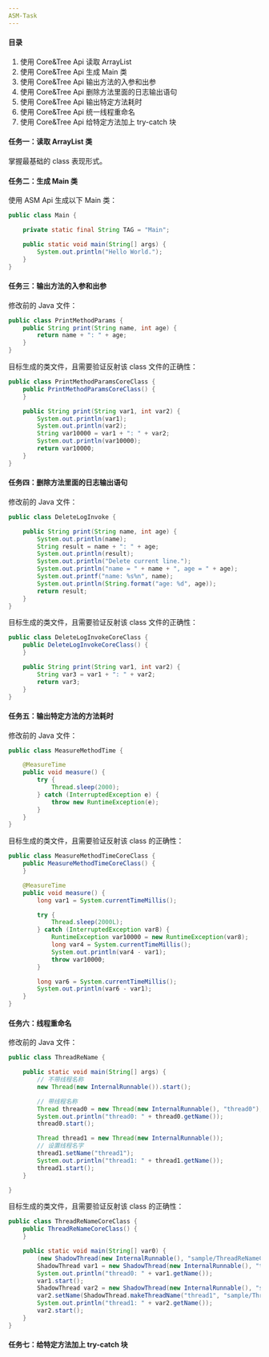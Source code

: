 ```yaml
---
ASM-Task 
---
```


#### 目录

1. 使用 Core&Tree Api 读取 ArrayList
2. 使用 Core&Tree Api 生成 Main 类
3. 使用 Core&Tree Api 输出方法的入参和出参
4. 使用 Core&Tree Api 删除方法里面的日志输出语句
4. 使用 Core&Tree Api 输出特定方法耗时
4. 使用 Core&Tree Api 统一线程重命名
4. 使用 Core&Tree Api 给特定方法加上 try-catch 块

#### 任务一：读取 ArrayList 类

掌握最基础的 class 表现形式。

#### 任务二：生成 Main 类

使用 ASM Api 生成以下 Main 类：

```java
public class Main {

    private static final String TAG = "Main";

    public static void main(String[] args) {
        System.out.println("Hello World.");
    }
}
```

#### 任务三：输出方法的入参和出参

修改前的 Java 文件：

```java
public class PrintMethodParams {
    public String print(String name, int age) {
        return name + ": " + age;
    }
}
```

目标生成的类文件，且需要验证反射该 class 文件的正确性：

```java
public class PrintMethodParamsCoreClass {
    public PrintMethodParamsCoreClass() {
    }

    public String print(String var1, int var2) {
        System.out.println(var1);
        System.out.println(var2);
        String var10000 = var1 + ": " + var2;
        System.out.println(var10000);
        return var10000;
    }
}
```

#### 任务四：删除方法里面的日志输出语句

修改前的 Java 文件：

```java
public class DeleteLogInvoke {

    public String print(String name, int age) {
        System.out.println(name);
        String result = name + ": " + age;
        System.out.println(result);
        System.out.println("Delete current line.");
        System.out.println("name = " + name + ", age = " + age);
        System.out.printf("name: %s%n", name);
        System.out.println(String.format("age: %d", age));
        return result;
    }
}
```

目标生成的类文件，且需要验证反射该 class 文件的正确性：

```java
public class DeleteLogInvokeCoreClass {
    public DeleteLogInvokeCoreClass() {
    }

    public String print(String var1, int var2) {
        String var3 = var1 + ": " + var2;
        return var3;
    }
}
```

#### 任务五：输出特定方法的方法耗时

修改前的 Java 文件：

```java
public class MeasureMethodTime {

    @MeasureTime
    public void measure() {
        try {
            Thread.sleep(2000);
        } catch (InterruptedException e) {
            throw new RuntimeException(e);
        }
    }
}
```

目标生成的类文件，且需要验证反射该 class 的正确性：

```java
public class MeasureMethodTimeCoreClass {
    public MeasureMethodTimeCoreClass() {
    }

    @MeasureTime
    public void measure() {
        long var1 = System.currentTimeMillis();

        try {
            Thread.sleep(2000L);
        } catch (InterruptedException var8) {
            RuntimeException var10000 = new RuntimeException(var8);
            long var4 = System.currentTimeMillis();
            System.out.println(var4 - var1);
            throw var10000;
        }

        long var6 = System.currentTimeMillis();
        System.out.println(var6 - var1);
    }
}
```

#### 任务六：线程重命名

修改前的 Java 文件：

```java
public class ThreadReName {

    public static void main(String[] args) {
        // 不带线程名称
        new Thread(new InternalRunnable()).start();

        // 带线程名称
        Thread thread0 = new Thread(new InternalRunnable(), "thread0");
        System.out.println("thread0: " + thread0.getName());
        thread0.start();

        Thread thread1 = new Thread(new InternalRunnable());
        // 设置线程名字
        thread1.setName("thread1");
        System.out.println("thread1: " + thread1.getName());
        thread1.start();
    }

}
```

目标生成的类文件，且需要验证反射该 class 的正确性：

```java
public class ThreadReNameCoreClass {
    public ThreadReNameCoreClass() {
    }

    public static void main(String[] var0) {
        (new ShadowThread(new InternalRunnable(), "sample/ThreadReNameCoreClass#main-Thread-0")).start();
        ShadowThread var1 = new ShadowThread(new InternalRunnable(), "thread0", "sample/ThreadReNameCoreClass#main-Thread-1");
        System.out.println("thread0: " + var1.getName());
        var1.start();
        ShadowThread var2 = new ShadowThread(new InternalRunnable(), "sample/ThreadReNameCoreClass#main-Thread-2");
        var2.setName(ShadowThread.makeThreadName("thread1", "sample/ThreadReNameCoreClass#main-Thread-3"));
        System.out.println("thread1: " + var2.getName());
        var2.start();
    }
}
```

#### 任务七：给特定方法加上 try-catch 块

